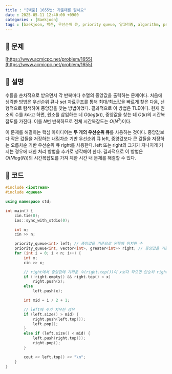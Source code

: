 ```yaml
---
title : "[백준] 1655번: 가운데를 말해요"
date : 2025-05-11 12:40:00 +0900
categories : [Baekjoon]
tags : [baekjoon, 백준, 우선순위 큐, priority queue, 알고리즘, algorithm, ps]
---
```


## 📌 문제

[https://www.acmicpc.net/problem/1655](https://www.acmicpc.net/problem/1655)

## 📌 설명

수들을 순차적으로 받으면서 각 반복마다 수열의 중앙값을 출력하는 문제이다. 처음에 생각한 방법은 우선순위 큐나 set 자료구조를 통해 최대/최소값을 빠르게 찾은 다음, 선형적으로 탐색하여 중앙값을 찾는 방법이었다. 결과적으로 이 방법은 TLE이다. 현재 원소의 수를 $k$라고 하면, 원소를 삽입하는 데 $O(log(k))$, 중앙값을 찾는 데 $O(k)$의 시간복잡도를 가진다. 이를 $N$번 반복하므로 전체 시간복잡도는 $O(N^2)$이다.

이 문제를 해결하는 핵심 아이디어는 **두 개의 우선순위 큐**를 사용하는 것이다. 중앙값보다 작은 값들을 저장하는 내림차순 기반 우선순위 큐 left, 중앙값보다 큰 값들을 저장하는 오름차순 기반 우선순위 큐 right를 사용한다. left 또는 right의 크기가 지나지게 커지는 경우에 대한 처리 방법을 추가로 생각해야 한다. 결과적으로 이 방법은 $O(N log(N))$의 시간복잡도를 가져 제한 시간 내 문제를 해결할 수 있다.

## 📌 코드

```cpp
#include <iostream>
#include <queue>

using namespace std;

int main() {
	cin.tie(0);
	ios::sync_with_stdio(0);

	int n;
	cin >> n;

	priority_queue<int> left; // 중앙값을 기준으로 왼쪽에 위치한 수
	priority_queue<int, vector<int>, greater<int>> right; // 중앙값을 기준으로 오른쪽에 위치한 수
	for (int i = 0; i < n; i++) {
		int x;
		cin >> x;

		// right에서 중앙값에 가까운 수(right.top())이 x보다 작으면 단순히 right에 x 삽입
		if (!right.empty() && right.top() < x)
			right.push(x);
		else
			left.push(x);

		int mid = i / 2 + 1;

		// left에 수가 치우친 경우
		if (left.size() > mid) {
			right.push(left.top());
			left.pop();
		}
		else if (left.size() < mid) {
			left.push(right.top());
			right.pop();
		}

		cout << left.top() << "\n";
	}
}
```